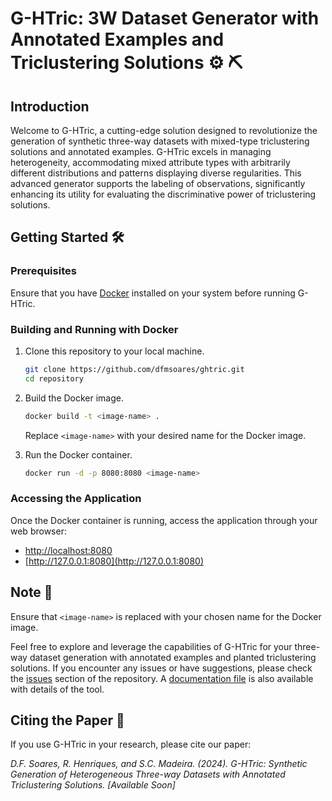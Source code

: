 # G-HTric: 3W Dataset Generator with Annotated Examples and Triclustering Solutions ⚙️ ⛏️

## Introduction

Welcome to G-HTric, a cutting-edge solution designed to revolutionize the generation of synthetic three-way datasets with mixed-type triclustering solutions and annotated examples. G-HTric excels in managing heterogeneity, accommodating mixed attribute types with arbitrarily different distributions and patterns displaying diverse regularities. This advanced generator supports the labeling of observations, significantly enhancing its utility for evaluating the discriminative power of triclustering solutions.

## Getting Started 🛠️

### Prerequisites

Ensure that you have [Docker](https://www.docker.com) installed on your system before running G-HTric.

### Building and Running with Docker

1. Clone this repository to your local machine.

   ```bash
   git clone https://github.com/dfmsoares/ghtric.git
   cd repository
   ```

2. Build the Docker image.

   ```bash
   docker build -t <image-name> .
   ```

   Replace `<image-name>` with your desired name for the Docker image.

3. Run the Docker container.

   ```bash
   docker run -d -p 8080:8080 <image-name>
   ```

### Accessing the Application

Once the Docker container is running, access the application through your web browser:

- [http://localhost:8080](http://localhost:8080)
- [http://127.0.0.1:8080](http://127.0.0.1:8080)

## Note 🔎

Ensure that `<image-name>` is replaced with your chosen name for the Docker image.

Feel free to explore and leverage the capabilities of G-HTric for your three-way dataset generation with annotated examples and planted triclustering solutions. If you encounter any issues or have suggestions, please check the [issues](https://github.com/dfmsoares/ghtric/issues) section of the repository. A [documentation file](documentation/Documentation_G-HTric.pdf) is also available with details of the tool.

## Citing the Paper 📑

If you use G-HTric in your research, please cite our paper:

_D.F. Soares, R. Henriques, and S.C. Madeira. (2024). G-HTric: Synthetic Generation of Heterogeneous Three-way Datasets with Annotated Triclustering Solutions. [Available Soon]_
